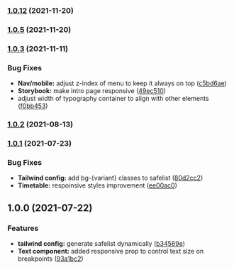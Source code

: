 ### [1.0.12](https://github.com/goright-io/design-system/compare/1.0.11...1.0.12) (2021-11-20)

### [1.0.5](https://github.com/goright-io/design-system/compare/1.0.4...1.0.5) (2021-11-20)

### [1.0.3](https://github.com/goright-io/design-system/compare/1.0.2...1.0.3) (2021-11-11)


### Bug Fixes

* **Nav/mobile:** adjust z-index of menu to keep it always on top ([c5bd6ae](https://github.com/goright-io/design-system/commit/c5bd6aee205d0f1ad61a8de38748aabfab5d9e7e))
* **Storybook:** make intro page responsive ([49ec510](https://github.com/goright-io/design-system/commit/49ec510a2a41ea507438ee39c957b1e7a66d8986))
* adjust width of typography container to align with other elements ([f0bb453](https://github.com/goright-io/design-system/commit/f0bb453b1e10b214e30ce36f6779319287881687))

### [1.0.2](https://github.com/goright-io/design-system/compare/1.0.1...1.0.2) (2021-08-13)

### [1.0.1](https://github.com/goright-io/design-system/compare/1.0.0...1.0.1) (2021-07-23)


### Bug Fixes

* **Tailwind config:** add bg-{variant} classes to safelist ([80d2cc2](https://github.com/goright-io/design-system/commit/80d2cc2f709a13fd5ea12f2eaddcd339e99d7428))
* **Timetable:** respoinsive styles improvement ([ee00ac0](https://github.com/goright-io/design-system/commit/ee00ac00b8e83eeec392da9410423e21070972c7))

## 1.0.0 (2021-07-22)


### Features

* **tailwind config:** generate safelist dynamically ([b34569e](https://github.com/goright-io/design-system/commit/b34569e9068b74cb411979779beeaa84c76c2e87))
* **Text component:** added responsive prop to control text size on breakpoints ([93a1bc2](https://github.com/goright-io/design-system/commit/93a1bc2122511267a8d49c03ef58598c7e2f3ef6))
